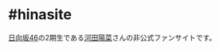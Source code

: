 # #hinasite
[日向坂46](https://www.hinatazaka46.com)の2期生である[河田陽菜](https://www.hinatazaka46.com/s/official/artist/13)さんの非公式ファンサイトです。
